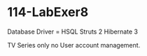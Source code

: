 # 114-LabExer8
Database Driver = HSQL
Struts 2
Hibernate 3

TV Series only no User account management.
